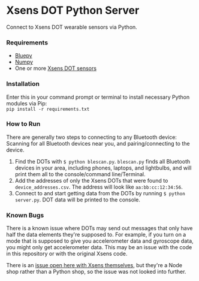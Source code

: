 # Xsens DOT Python Server

Connect to Xsens DOT wearable sensors via Python.

### Requirements
* [Bluepy](https://github.com/IanHarvey/bluepy)
* [Numpy](https://numpy.org/)
* One or more [Xsens DOT sensors](https://www.xsens.com/xsens-dot)

### Installation

Enter this in your command prompt or terminal to install necessary Python modules via Pip:  
`pip install -r requirements.txt`

### How to Run
There are generally two steps to connecting to any Bluetooth device: Scanning for all Bluetooth devices near you, and pairing/connecting to the device.
1. Find the DOTs with `$ python blescan.py`. `blescan.py` finds all Bluetooth devices in your area, including phones, laptops, and lightbulbs, and will print them all to the console/command line/Terminal.
2. Add the addresses of only the Xsens DOTs that were found to `device_addresses.csv`. The address will look like `aa:bb:cc:12:34:56`.
3. Connect to and start getting data from the DOTs by running `$ python server.py`. DOT data will be printed to the console.

### Known Bugs
There is a known issue where DOTs may send out messages that only have half the data elements they're supposed to. For example, if you turn on a mode that is supposed to give you accelerometer data and gyroscope data, you might only get accelerometer data. This may be an issue with the code in this repository or with the original Xsens code.

There is an [issue open here with Xsens themselves](https://github.com/xsens/xsens_dot_server/issues/11), but they're a Node shop rather than a Python shop, so the issue was not looked into further.


